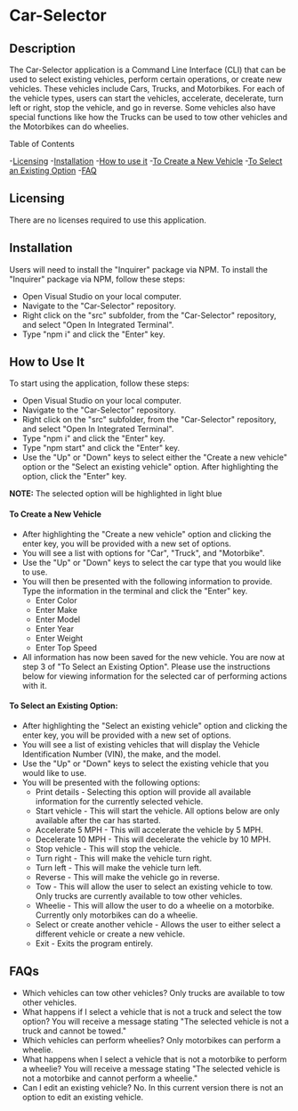 # Car-Selector

## Description
The Car-Selector application is a Command Line Interface (CLI) that can be used to select existing vehicles, perform certain operations, or create new vehicles.
These vehicles include Cars, Trucks, and Motorbikes.  For each of the vehicle types, users can start the vehicles, accelerate, decelerate, turn left or right, stop the vehicle, and go in reverse.
Some vehicles also have special functions like how the Trucks can be used to tow other vehicles and the Motorbikes can do wheelies.

Table of Contents

-[Licensing](##licensing)
-[Installation](##installation)
-[How to use it](##how-to-use-it)
-[To Create a New Vehicle](####to-create-a-new-vehicle)
-[To Select an Existing Option](####to-select-an-existing-option)
-[FAQ](##FAQ)

## Licensing
There are no licenses required to use this application.  

## Installation
Users will need to install the "Inquirer" package via NPM.  To install the "Inquirer" package via NPM, follow these steps:
- Open Visual Studio on your local computer.
- Navigate to the "Car-Selector" repository.
- Right click on the "src" subfolder, from the "Car-Selector" repository, and select "Open In Integrated Terminal".
- Type "npm i" and click the "Enter" key.

## How to Use It
To start using the application, follow these steps:
- Open Visual Studio on your local computer.
- Navigate to the "Car-Selector" repository.
- Right click on the "src" subfolder, from the "Car-Selector" repository, and select "Open In Integrated Terminal".
- Type "npm i" and click the "Enter" key.
- Type "npm start" and click the "Enter" key.
- Use the "Up" or "Down" keys to select either the "Create a new vehicle" option or the "Select an existing vehicle" option.  After highlighting the option, click the "Enter" key.

**NOTE:** The selected option will be highlighted in light blue

#### To Create a New Vehicle
- After highlighting the "Create a new vehicle" option and clicking the enter key, you will be provided with a new set of options.
- You will see a list with options for "Car", "Truck", and "Motorbike".
- Use the "Up" or "Down" keys to select the car type that you would like to use.
- You will then be presented with the following information to provide.  Type the information in the terminal and click the "Enter" key.
  - Enter Color
  - Enter Make
  - Enter Model
  - Enter Year
  - Enter Weight
  - Enter Top Speed
 - All information has now been saved for the new vehicle.  You are now at step 3 of "To Select an Existing Option".  Please use the instructions below for viewing information for the selected car of performing actions with it.

#### To Select an Existing Option:
- After highlighting the "Select an existing vehicle" option and clicking the enter key, you will be provided with a new set of options.
- You will see a list of existing vehicles that will display the Vehicle Identification Number (VIN), the make, and the model.
- Use the "Up" or "Down" keys to select the existing vehicle that you would like to use.
- You will be presented with the following options:
  - Print details - Selecting this option will provide all available information for the currently selected vehicle.
  - Start vehicle - This will start the vehicle.  All options below are only available after the car has started.
  - Accelerate 5 MPH - This will accelerate the vehicle by 5 MPH.
  - Decelerate 10 MPH - This will decelerate the vehicle by 10 MPH.
  - Stop vehicle - This will stop the vehicle.
  - Turn right - This will make the vehicle turn right.
  - Turn left - This will make the vehicle turn left.
  - Reverse - This will make the vehicle go in reverse.
  - Tow - This will allow the user to select an existing vehicle to tow.  Only trucks are currently available to tow other vehicles.
  - Wheelie - This will allow the user to do a wheelie on a motorbike.  Currently only motorbikes can do a wheelie.
  - Select or create another vehicle - Allows the user to either select a different vehicle or create a new vehicle.
  - Exit - Exits the program entirely.

## FAQs
- Which vehicles can tow other vehicles? Only trucks are available to tow other vehicles.
- What happens if I select a vehicle that is not a truck and select the tow option? You will receive a message stating "The selected vehicle is not a truck and cannot be towed."
- Which vehicles can perform wheelies? Only motorbikes can perform a wheelie.
- What happens when I select a vehicle that is not a motorbike to perform a wheelie? You will receive a message stating "The selected vehicle is not a motorbike and cannot perform a wheelie."
- Can I edit an existing vehicle? No.  In this current version there is not an option to edit an existing vehicle.
